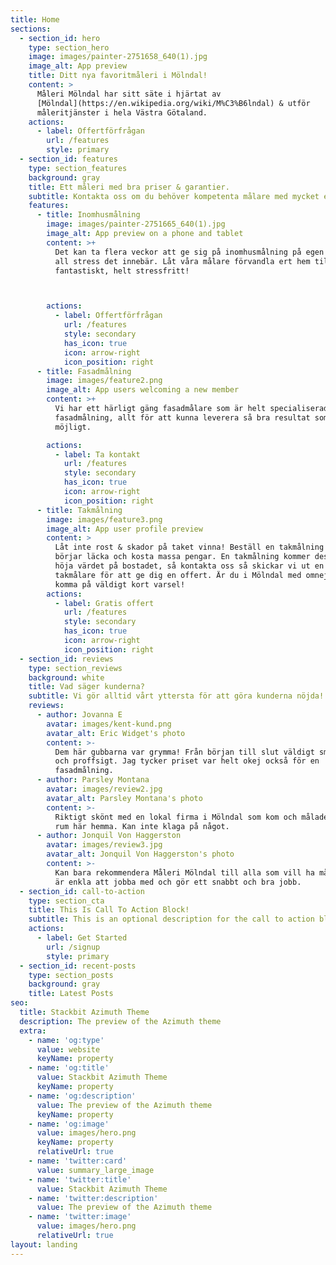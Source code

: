 ```yaml
---
title: Home
sections:
  - section_id: hero
    type: section_hero
    image: images/painter-2751658_640(1).jpg
    image_alt: App preview
    title: Ditt nya favoritmåleri i Mölndal!
    content: >
      Måleri Mölndal har sitt säte i hjärtat av
      [Mölndal](https://en.wikipedia.org/wiki/M%C3%B6lndal) & utför
      måleritjänster i hela Västra Götaland.
    actions:
      - label: Offertförfrågan
        url: /features
        style: primary
  - section_id: features
    type: section_features
    background: gray
    title: Ett måleri med bra priser & garantier.
    subtitle: Kontakta oss om du behöver kompetenta målare med mycket erfarenhet.
    features:
      - title: Inomhusmålning
        image: images/painter-2751665_640(1).jpg
        image_alt: App preview on a phone and tablet
        content: >+
          Det kan ta flera veckor att ge sig på inomhusmålning på egen hand med
          all stress det innebär. Låt våra målare förvandla ert hem till något
          fantastiskt, helt stressfritt!



        actions:
          - label: Offertförfrågan
            url: /features
            style: secondary
            has_icon: true
            icon: arrow-right
            icon_position: right
      - title: Fasadmålning
        image: images/feature2.png
        image_alt: App users welcoming a new member
        content: >+
          Vi har ett härligt gäng fasadmålare som är helt specialiserad på just
          fasadmålning, allt för att kunna leverera så bra resultat som
          möjligt. 

        actions:
          - label: Ta kontakt
            url: /features
            style: secondary
            has_icon: true
            icon: arrow-right
            icon_position: right
      - title: Takmålning
        image: images/feature3.png
        image_alt: App user profile preview
        content: >
          Låt inte rost & skador på taket vinna! Beställ en takmålning innan det
          börjar läcka och kosta massa pengar. En takmålning kommer dessutom
          höja värdet på bostadet, så kontakta oss så skickar vi ut en av våra
          takmålare för att ge dig en offert. Är du i Mölndal med omnejd kan vi
          komma på väldigt kort varsel!
        actions:
          - label: Gratis offert
            url: /features
            style: secondary
            has_icon: true
            icon: arrow-right
            icon_position: right
  - section_id: reviews
    type: section_reviews
    background: white
    title: Vad säger kunderna?
    subtitle: Vi gör alltid vårt yttersta för att göra kunderna nöjda!
    reviews:
      - author: Jovanna E
        avatar: images/kent-kund.png
        avatar_alt: Eric Widget's photo
        content: >-
          Dem här gubbarna var grymma! Från början till slut väldigt smärtfritt
          och proffsigt. Jag tycker priset var helt okej också för en
          fasadmålning.
      - author: Parsley Montana
        avatar: images/review2.jpg
        avatar_alt: Parsley Montana's photo
        content: >-
          Riktigt skönt med en lokal firma i Mölndal som kom och målade om lite
          rum här hemma. Kan inte klaga på något.
      - author: Jonquil Von Haggerston
        avatar: images/review3.jpg
        avatar_alt: Jonquil Von Haggerston's photo
        content: >-
          Kan bara rekommendera Måleri Mölndal till alla som vill ha målare som
          är enkla att jobba med och gör ett snabbt och bra jobb.
  - section_id: call-to-action
    type: section_cta
    title: This Is Call To Action Block!
    subtitle: This is an optional description for the call to action block.
    actions:
      - label: Get Started
        url: /signup
        style: primary
  - section_id: recent-posts
    type: section_posts
    background: gray
    title: Latest Posts
seo:
  title: Stackbit Azimuth Theme
  description: The preview of the Azimuth theme
  extra:
    - name: 'og:type'
      value: website
      keyName: property
    - name: 'og:title'
      value: Stackbit Azimuth Theme
      keyName: property
    - name: 'og:description'
      value: The preview of the Azimuth theme
      keyName: property
    - name: 'og:image'
      value: images/hero.png
      keyName: property
      relativeUrl: true
    - name: 'twitter:card'
      value: summary_large_image
    - name: 'twitter:title'
      value: Stackbit Azimuth Theme
    - name: 'twitter:description'
      value: The preview of the Azimuth theme
    - name: 'twitter:image'
      value: images/hero.png
      relativeUrl: true
layout: landing
---
```

